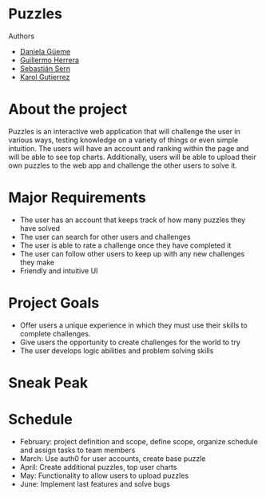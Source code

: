 # Puzzles

Authors

- [Daniela Güeme](https://github.com/Guemez)
- [Guillermo Herrera](https://github.com/memoherreraacosta)
- [Sebastián Sern](https://github.com/sernap97)
- [Karol Gutierrez](https://github.com/karol22)


# About the project
Puzzles is an interactive web application that will challenge the user in various ways, testing knowledge on a variety of things or even simple intuition. The users will have an account and ranking within the page and will be able to see top charts. Additionally, users will be able to upload their own puzzles to the web app and challenge the other users to solve it.


# Major Requirements
- The user has an account that keeps track of how many puzzles they have solved
- The user can search for other users and challenges
- The user is able to rate a challenge once they have completed it
- The user can follow other users to keep up with any new challenges they make
- Friendly and intuitive UI


# Project Goals
- Offer users a unique experience in which they must use their skills to complete challenges.
- Give users the opportunity to create challenges for the world to try
- The user develops logic abilities and problem solving skills


# Sneak Peak



# Schedule
- February: project definition and scope, define scope, organize schedule and assign tasks to team members
- March: Use auth0 for user accounts, create base puzzle
- April: Create additional puzzles, top user charts
- May: Functionality to allow users to upload puzzles
- June: Implement last features and solve bugs


